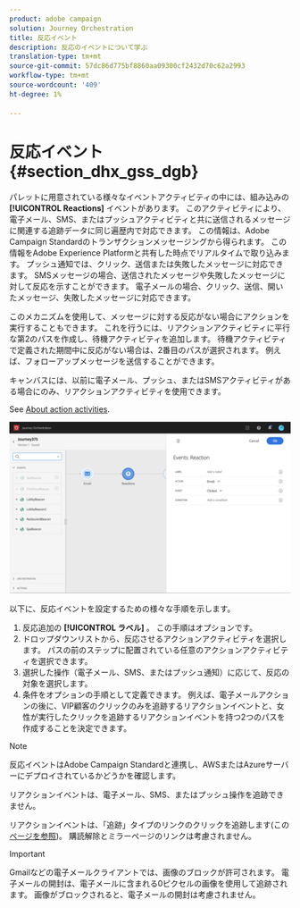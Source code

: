 ```yaml
---
product: adobe campaign
solution: Journey Orchestration
title: 反応イベント
description: 反応のイベントについて学ぶ
translation-type: tm+mt
source-git-commit: 57dc86d775bf8860aa09300cf2432d70c62a2993
workflow-type: tm+mt
source-wordcount: '409'
ht-degree: 1%

---
```



# 反応イベント {#section_dhx_gss_dgb}

パレットに用意されている様々なイベントアクティビティの中には、組み込みの **[!UICONTROL Reactions]** イベントがあります。 このアクティビティにより、電子メール、SMS、またはプッシュアクティビティと共に送信されるメッセージに関連する追跡データに同じ遍歴内で対応できます。 この情報は、Adobe Campaign Standardのトランザクションメッセージングから得られます。 この情報をAdobe Experience Platformと共有した時点でリアルタイムで取り込みます。 プッシュ通知では、クリック、送信または失敗したメッセージに対応できます。 SMSメッセージの場合、送信されたメッセージや失敗したメッセージに対して反応を示すことができます。 電子メールの場合、クリック、送信、開いたメッセージ、失敗したメッセージに対応できます。

このメカニズムを使用して、メッセージに対する反応がない場合にアクションを実行することもできます。 これを行うには、リアクションアクティビティに平行な第2のパスを作成し、待機アクティビティを追加します。 待機アクティビティで定義された期間中に反応がない場合は、2番目のパスが選択されます。 例えば、フォローアップメッセージを送信することができます。

キャンバスには、以前に電子メール、プッシュ、またはSMSアクティビティがある場合にのみ、リアクションアクティビティを使用できます。

See [About action activities](../building-journeys/about-action-activities.md).

![](../assets/journey45.png)

以下に、反応イベントを設定するための様々な手順を示します。

1. 反応追加の **[!UICONTROL ラベル]** 。 この手順はオプションです。
1. ドロップダウンリストから、反応させるアクションアクティビティを選択します。 パスの前のステップに配置されている任意のアクションアクティビティを選択できます。
1. 選択した操作（電子メール、SMS、またはプッシュ通知）に応じて、反応の対象を選択します。
1. 条件をオプションの手順として定義できます。 例えば、電子メールアクションの後に、VIP顧客のクリックのみを追跡するリアクションイベントと、女性が実行したクリックを追跡するリアクションイベントを持つ2つのパスを作成することを決定できます。

>[!NOTE]
>
>反応イベントはAdobe Campaign Standardと連携し、AWSまたはAzureサーバーにデプロイされているかどうかを確認します。
>
>リアクションイベントは、電子メール、SMS、またはプッシュ操作を追跡できません。
>
>リアクションイベントは、「追跡」タイプのリンクのクリックを追跡します(この [ページを参照](https://docs.adobe.com/content/help/en/campaign-standard/using/designing-content/links.html#about-tracked-urls))。 購読解除とミラーページのリンクは考慮されません。

>[!IMPORTANT]
>
>Gmailなどの電子メールクライアントでは、画像のブロックが許可されます。 電子メールの開封は、電子メールに含まれる0ピクセルの画像を使用して追跡されます。 画像がブロックされると、電子メールの開封は考慮されません。
